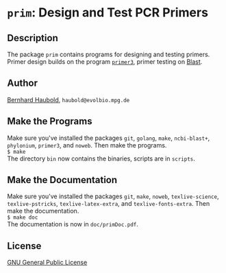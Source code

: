 # `prim`: Design and Test PCR Primers
## Description
The package `prim` contains programs for designing and testing
primers. Primer design builds on the program
[`primer3`](https://primer3.org/), primer testing on [Blast](https://blast.ncbi.nlm.nih.gov/).
## Author
[Bernhard Haubold](http://guanine.evolbio.mpg.de/), `haubold@evolbio.mpg.de`
## Make the Programs
Make sure you've installed the packages `git`, `golang`,
`make`, `ncbi-blast+`, `phylonium`, `primer3`, and `noweb`. Then make the programs.  
  `$ make`  
  The directory `bin` now contains the binaries, scripts are in
  `scripts`.
## Make the Documentation
Make sure you've installed the packages `git`, `make`, `noweb`, `texlive-science`,
`texlive-pstricks`, `texlive-latex-extra`,
and `texlive-fonts-extra`. Then make the documentation.  
  `$ make doc`  
  The documentation is now in `doc/primDoc.pdf`.
## License
[GNU General Public License](https://www.gnu.org/licenses/gpl.html)
